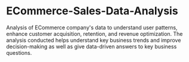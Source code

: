 # ECommerce-Sales-Data-Analysis
Analysis of ECommerce company's data to understand user patterns, enhance customer acquisition, retention, and revenue optimization. The analysis conducted helps understand key business trends and improve decision-making as well as give data-driven answers to key business questions.
